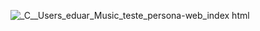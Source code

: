 ![_C__Users_eduar_Music_teste_persona-web_index html](https://github.com/user-attachments/assets/170afb15-1e25-418b-b2bb-ce67a79c65b9)
